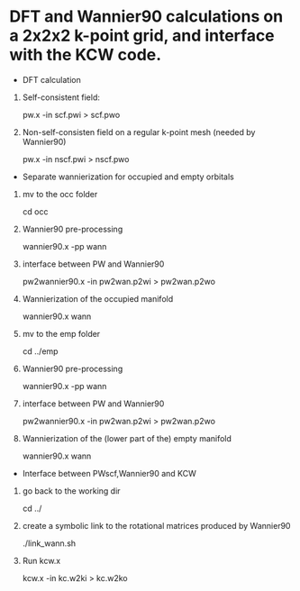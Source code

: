 #  DFT and Wannier90 calculations on a 2x2x2 k-point grid, and interface with the KCW code.

* DFT calculation 
 1) Self-consistent field: 
  
    pw.x -in scf.pwi > scf.pwo

 2) Non-self-consisten field on a regular k-point mesh (needed by Wannier90)

    pw.x -in nscf.pwi > nscf.pwo

* Separate wannierization for occupied and empty orbitals
 1) mv to the occ folder
 
    cd occ

 2) Wannier90 pre-processing

    wannier90.x -pp wann

 3) interface between PW and Wannier90
 
    pw2wannier90.x -in pw2wan.p2wi > pw2wan.p2wo

 4) Wannierization of the occupied manifold

    wannier90.x wann

 5) mv to the emp folder

    cd ../emp

 6) Wannier90 pre-processing

    wannier90.x -pp wann

 7) interface between PW and Wannier90

    pw2wannier90.x -in pw2wan.p2wi > pw2wan.p2wo

 8) Wannierization of the (lower part of the) empty manifold

    wannier90.x wann

* Interface between PWscf,Wannier90 and KCW

 1) go back to the working dir

    cd ../

 2) create a symbolic link to the rotational matrices produced by Wannier90 

    ./link_wann.sh

 3) Run kcw.x 

    kcw.x -in kc.w2ki > kc.w2ko
